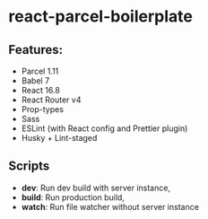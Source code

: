# react-parcel-boilerplate

## Features:
* Parcel 1.11 
* Babel 7
* React 16.8
* React Router v4
* Prop-types
* Sass
* ESLint (with React config and Prettier plugin)
* Husky + Lint-staged

## Scripts
* **dev**: Run dev build with server instance,
* **build**: Run production build,
* **watch**: Run file watcher without server instance
